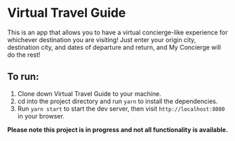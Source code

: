 # Virtual Travel Guide

This is an app that allows you to have a virtual concierge-like experience for whichever destination you are visiting! Just enter your origin city, destination city, and dates of departure and return, and My Concierge will do the rest!

## To run:
1. Clone down Virtual Travel Guide to your machine.
2. cd into the project directory and run `yarn` to install the dependencies.
3. Run `yarn start` to start the dev server, then visit `http://localhost:8080` in your browser.

**Please note this project is in progress and not all functionality is available.**
